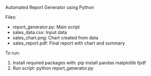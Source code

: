 Automated Report Generator using Python

Files:
- report_generator.py: Main script
- sales_data.csv: Input data
- sales_chart.png: Chart created from data
- sales_report.pdf: Final report with chart and summary

To run:
1. Install required packages with:
   pip install pandas matplotlib fpdf
2. Run script:
   python report_generator.py

